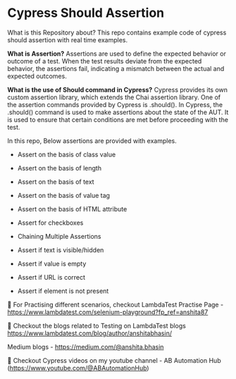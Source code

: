 # Cypress Should Assertion



What is this Repository about?
This repo contains example code of cypress should assertion with real time examples.


**What is Assertion?**
Assertions are used to define the expected behavior or outcome of a test. When the test results deviate from the expected behavior, the assertions fail, indicating a mismatch between the actual and expected outcomes.

**What is the use of Should command in Cypress?**
Cypress provides its own custom assertion library, which extends the Chai assertion library. One of the assertion commands provided by Cypress is .should().
In Cypress, the .should() command is used to make assertions about the state of the AUT. It is used to ensure that certain conditions are met before proceeding with the test. 

In this repo, Below assertions are provided with examples.

* Assert on the basis of class value

* Assert on the basis of length

* Assert on the basis of text

* Assert on the basis of value tag

* Assert on the basis of HTML attribute

* Assert for checkboxes

* Chaining Multiple Assertions

* Assert if text is visible/hidden

* Assert if value is empty

* Assert if URL is correct

* Assert if element is not present


💭 For Practising different scenarios, checkout LambdaTest Practise Page - https://www.lambdatest.com/selenium-playground?fp_ref=anshita87

💭 Checkout the blogs related to Testing on LambdaTest blogs https://www.lambdatest.com/blog/author/anshitabhasin/

Medium blogs - https://medium.com/@anshita.bhasin

🔖 Checkout Cypress videos on my youtube channel - AB Automation Hub (https://www.youtube.com/@ABAutomationHub)
